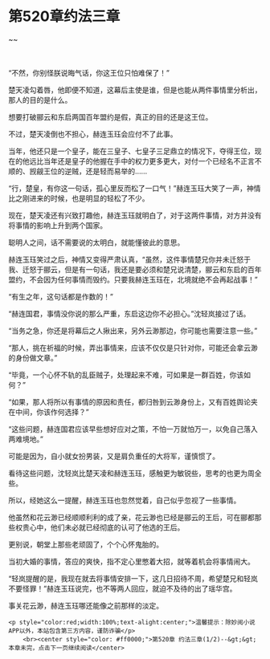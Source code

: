 # 第520章约法三章
~~
    	    <p name="pagetop" href="javascript:void(0);" onclick="return false" style="line-height: 35px;padding: 10px;color: #333;"> </p><p>“不然，你别怪朕说晦气话，你这王位只怕难保了！”</p><p>楚天凌勾着唇，他即便不知道，这幕后主使是谁，但是也能从两件事情里分析出，那人的目的是什么。</p><p>想要打破郦云和东启两国百年盟约是假，真正的目的还是这王位。</p><p>不过，楚天凌倒也不担心，赫连玉珏会应付不了此事。</p><p>当年，他还只是一个皇子，能在三皇子、七皇子三足鼎立的情况下，夺得王位，现在的他远比当年还是皇子的他握在手中的权力更多更大，对付一个已经名不正言不顺的、觊觎王位的逆贼，还是轻而易举的……</p><p>“行，楚皇，有你这一句话，孤心里反而松了一口气！”赫连玉珏大笑了一声，神情比之刚进来的时候，也是明显的轻松了不少。</p><p>现在，楚天凌还有兴致打趣他，赫连玉珏就明白了，对于这两件事情，对方并没有将事情的影响上升到两个国家。</p><p>聪明人之间，话不需要说的太明白，就能懂彼此的意思。</p><p>赫连玉珏笑过之后，神情又变得严肃认真，“虽然，这件事情楚兄你并未迁怒于我、迁怒于郦云，但是有一句话，我还是要必须和楚兄说清楚，郦云和东启的百年盟约，不会因为任何事情而毁约。只要我赫连玉珏在，北境就绝不会再起战事！”</p><p>“有生之年，这句话都是作数的！”</p><p>“赫连国君，事情没你说的那么严重，东启这边你不必担心。”沈轻岚接过了话。</p><p>“当务之急，你还是将幕后之人揪出来，另外云渺那边，你可能也需要注意一些。”</p><p>“那人，挑在祈福的时候，弄出事情来，应该不仅仅是只针对你，可能还会拿云渺的身份做文章。”</p><p>“毕竟，一个心怀不轨的乱臣贼子，处理起来不难，可如果是一群百姓，你该如何？”</p><p>“如果，那人将所以有事情的原因和责任，都归咎到云渺身份上，又有百姓舆论夹在中间，你该作何选择？”</p><p>“这些问题，赫连国君应该早些想好应对之策，不怕一万就怕万一，以免自己落入两难境地。”</p><p>可能是因为，自小就女扮男装，又是肩负重任的大将军，谨慎惯了。</p><p>看待这些问题，沈轻岚比楚天凌和赫连玉珏，感触更为敏锐些，思考的也更为周全些。</p><p>所以，经她这么一提醒，赫连玉珏也忽然觉着，自己似乎忽视了一些事情。</p><p>他虽然和花云渺已经顺顺利利的成了亲，花云渺也已经是郦云的王后，可在郦都那些权贵心中，他们未必就已经彻底的认可了他选的王后。</p><p>更别说，朝堂上那些老顽固了，个个心怀鬼胎的。</p><p>当初大婚的事情，答应的爽快，指不定心里憋着大招，就等着机会将事情闹大。</p><p>“轻岚提醒的是，我现在就去将事情安排一下，这几日招待不周，希望楚兄和轻岚不要怪罪！”赫连玉珏说完，也不等两人回应，就迫不及待的出了瑶华宫。</p><p>事关花云渺，赫连玉珏哪还能像之前那样的淡定。</p>
    	
   	<p style="color:red;width:100%;text-alight:center;">温馨提示：除妙阅小说APP以外，本站包含第三方内容，谨防诈骗</p>
    	<br><center style="color: #ff0000;">第520章 约法三章(1/2)--&gt;&gt;本章未完，点击下一页继续阅读</center>
    	